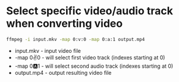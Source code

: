 # Select specific video/audio track when converting video

```bash
ffmpeg -i input.mkv -map 0:v:0 -map 0:a:1 output.mp4
```

- input.mkv - input video file
- -map 0:v:0 - will select first video track (indexes starting at 0)
- -map 0:a:1 - will select second audio track (indexes starting at 0)
- output.mp4 - output resulting video file

